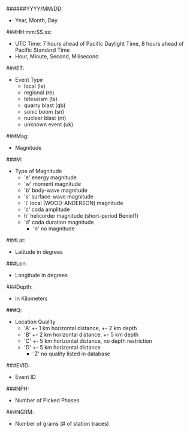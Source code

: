 ######YYYY/MM/DD:
* Year, Month, Day

###HH:mm:SS.ss:
* UTC Time: 7 hours ahead of Pacific Daylight Time, 8 hours ahead of Pacific Standard Time
* Hour, Minute, Second, Milisecond

###ET:
* Event Type
  * local (le) 
  * regional (re)
  * teleseism (ts)
  * quarry blast (qb) 
  * sonic boom (sn)
  * nuclear blast (nt)
  * unknown event (uk)
	
###Mag:
* Magnitude 

###M:
* Type of Magnitude
  * 'e' energy magnitude
  * 'w' moment magnitude
  * 'b' body-wave magnitude
  * 's' surface-wave magnitude
  * 'l' local (WOOD-ANDERSON) magnitude
  * 'c' coda amplitude
  * h' helicorder magnitude (short-period Benioff) 
  * 'd' coda duration magnitude
	* 'n' no magnitude
	
###Lat:
* Latitude in degrees

###Lon:
* Longitude in degrees

###Depth:
* In Kilometers

###Q:
* Location Quality
  * 'A' +- 1 km horizontal distance, +- 2 km depth
  * 'B' +- 2 km horizontal distance, +- 5 km depth
  * 'C' +- 5 km horizontal distance, no depth restriction
  * 'D' +- 5 km horizontal distance
	* 'Z'	no quality listed in database
	
###EVID:
* Event ID

###NPH:
* Number of Picked Phases

###NGRM:
* Number of grams (# of station traces)




